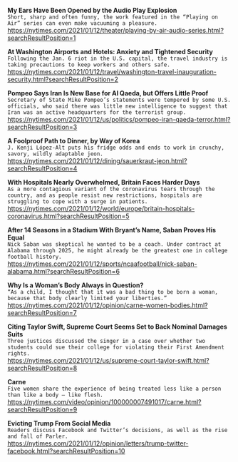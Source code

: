 **My Ears Have Been Opened by the Audio Play Explosion**\
`Short, sharp and often funny, the work featured in the “Playing on Air” series can even make vacuuming a pleasure.`\
https://nytimes.com/2021/01/12/theater/playing-by-air-audio-series.html?searchResultPosition=1

**At Washington Airports and Hotels: Anxiety and Tightened Security**\
`Following the Jan. 6 riot in the U.S. capital, the travel industry is taking precautions to keep workers and others safe.`\
https://nytimes.com/2021/01/12/travel/washington-travel-inauguration-security.html?searchResultPosition=2

**Pompeo Says Iran Is New Base for Al Qaeda, but Offers Little Proof**\
`Secretary of State Mike Pompeo’s statements were tempered by some U.S. officials, who said there was little new intelligence to suggest that Iran was an active headquarters for the terrorist group.`\
https://nytimes.com/2021/01/12/us/politics/pompeo-iran-qaeda-terror.html?searchResultPosition=3

**A Foolproof Path to Dinner, by Way of Korea**\
`J. Kenji López-Alt puts his fridge odds and ends to work in crunchy, savory, wildly adaptable jeon.`\
https://nytimes.com/2021/01/12/dining/sauerkraut-jeon.html?searchResultPosition=4

**With Hospitals Nearly Overwhelmed, Britain Faces Harder Days**\
`As a more contagious variant of the coronavirus tears through the country, and as people resist new restrictions, hospitals are struggling to cope with a surge in patients.`\
https://nytimes.com/2021/01/12/world/europe/britain-hospitals-coronavirus.html?searchResultPosition=5

**After 14 Seasons in a Stadium With Bryant’s Name, Saban Proves His Equal**\
`Nick Saban was skeptical he wanted to be a coach. Under contract at Alabama through 2025, he might already be the greatest one in college football history.`\
https://nytimes.com/2021/01/12/sports/ncaafootball/nick-saban-alabama.html?searchResultPosition=6

**Why Is a Woman’s Body Always in Question?**\
`“As a child, I thought that it was a bad thing to be born a woman, because that body clearly limited your liberties.”`\
https://nytimes.com/2021/01/12/opinion/carne-women-bodies.html?searchResultPosition=7

**Citing Taylor Swift, Supreme Court Seems Set to Back Nominal Damages Suits**\
`Three justices discussed the singer in a case over whether two students could sue their college for violating their First Amendment rights.`\
https://nytimes.com/2021/01/12/us/supreme-court-taylor-swift.html?searchResultPosition=8

**Carne**\
`Five women share the experience of being treated less like a person than like a body — like flesh.`\
https://nytimes.com/video/opinion/100000007491017/carne.html?searchResultPosition=9

**Evicting Trump From Social Media**\
`Readers discuss Facebook and Twitter’s decisions, as well as the rise and fall of Parler.`\
https://nytimes.com/2021/01/12/opinion/letters/trump-twitter-facebook.html?searchResultPosition=10

